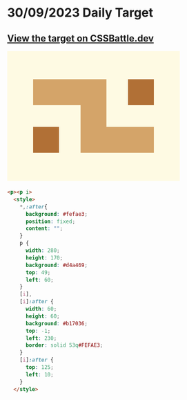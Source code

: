 # 30/09/2023 Daily Target

## [View the target on CSSBattle.dev](https://cssbattle.dev/play/dNgIipfcsbi0KDJ0XbNT)

![Alt text](img/target_FqPRWOA.png?raw=true "Target 30/09/2023")

```html
<p><p i>
  <style>
    *,:after{
      background: #fefae3;
      position: fixed;
      content: "";
    }
    p {
      width: 280;
      height: 170;
      background: #d4a469;
      top: 49;
      left: 60;
    }
    [i],
    [i]:after {
      width: 60;
      height: 60;
      background: #b17036;
      top: -1;
      left: 230;
      border: solid 53q#FEFAE3;
    }
    [i]:after {
      top: 125;
      left: 10;
    }
  </style>
```
